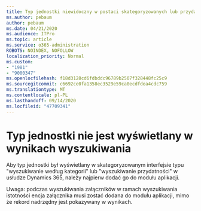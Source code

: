 ```yaml
---
title: Typ jednostki niewidoczny w postaci skategoryzowanych lub przydatnych wyników wyszukiwania w usłudze Dynamics 365 ujednolicony interfejs
ms.author: pebaum
author: pebaum
ms.date: 04/21/2020
ms.audience: ITPro
ms.topic: article
ms.service: o365-administration
ROBOTS: NOINDEX, NOFOLLOW
localization_priority: Normal
ms.custom:
- "1981"
- "9000347"
ms.openlocfilehash: f18d3128cd6fdbddc96789b2507f328448fc25c9
ms.sourcegitcommit: c6692ce0fa1358ec3529e59ca0ecdfdea4cdc759
ms.translationtype: MT
ms.contentlocale: pl-PL
ms.lasthandoff: 09/14/2020
ms.locfileid: "47709341"
---
```

# <a name="entity-type-not-showing-in-search-results"></a>Typ jednostki nie jest wyświetlany w wynikach wyszukiwania

Aby typ jednostki był wyświetlany w skategoryzowanym interfejsie typu "wyszukiwanie według kategorii" lub "wyszukiwanie przydatności" w usłudze Dynamics 365, należy najpierw dodać go do modułu aplikacji.

Uwaga: podczas wyszukiwania załączników w ramach wyszukiwania istotności encja załącznika musi zostać dodana do modułu aplikacji, mimo że rekord nadrzędny jest pokazywany w wynikach.
